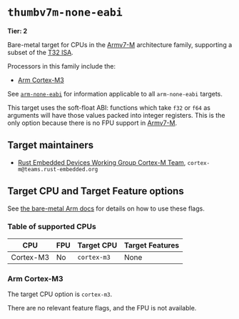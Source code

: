 # `thumbv7m-none-eabi`

**Tier: 2**

Bare-metal target for CPUs in the [Armv7-M] architecture family, supporting a
subset of the [T32 ISA][t32-isa].

Processors in this family include the:

* [Arm Cortex-M3][cortex-m3]

See [`arm-none-eabi`](arm-none-eabi.md) for information applicable to all
`arm-none-eabi` targets.

This target uses the soft-float ABI: functions which take `f32` or `f64` as
arguments will have those values packed into integer registers. This is the
only option because there is no FPU support in [Armv7-M].

[t32-isa]: https://developer.arm.com/Architectures/T32%20Instruction%20Set%20Architecture
[Armv7-M]: https://developer.arm.com/documentation/ddi0403/latest/
[cortex-m3]: https://developer.arm.com/Processors/Cortex-M3

## Target maintainers

* [Rust Embedded Devices Working Group Cortex-M
  Team](https://github.com/rust-embedded), `cortex-m@teams.rust-embedded.org`

## Target CPU and Target Feature options

See [the bare-metal Arm
docs](arm-none-eabi.md#target-cpu-and-target-feature-options) for details on how
to use these flags.

### Table of supported CPUs

| CPU        | FPU | Target CPU  | Target Features       |
| ---------- | --- | ----------- | --------------------- |
| Cortex-M3  | No  | `cortex-m3` | None                  |

### Arm Cortex-M3

The target CPU option is `cortex-m3`.

There are no relevant feature flags, and the FPU is not available.

